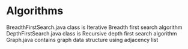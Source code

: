 # Algorithms
BreadthFirstSearch.java class is Iterative Breadth first search algorithm
DepthFirstSearch.java class is Recursive depth first search algorithm
Graph.java contains graph data structure using adjacency list
